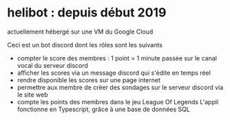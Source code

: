 # helibot : depuis début 2019
actuellement hébergé sur une VM du Google Cloud

Ceci est un bot discord dont les rôles sont les suivants
- compter le score des membres : 1 point = 1 minute passée sur le canal vocal du serveur discord
- afficher les scores via un message discord qui s'édite en temps réel
- rendre disponible les scores sur une page internet
- permettre aux membre de créer des sondages sur le serveur discord via le site web
- compte les points des membres dans le jeu League Of Legends
L'appli fonctionne en Typescript, grâce à une base de données SQL
